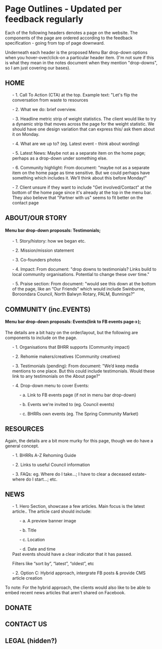 <h1> Page Outlines - Updated per feedback regularly </h1>

Each of the following headers denotes a page on the website. The components of the page are ordered according to the feedback specification - going from top of page downward. 

Underneath each header is the proposed Menu Bar drop-down options when you hover-over/click-on a particular header item. (I'm not sure if this is what they mean in the notes document when they mention "drop-downs", so I am just covering our bases).

<h2>HOME</h2>

<ul>- 1. Call To Action (CTA) at the top. Example text: "Let's flip the conversation from waste to resources </ul>
<ul>- 2. What we do: brief overview.</ul>
<ul>- 3. Headline metric strip of weight statistics.
The client would like to try a dynamic strip that moves across the page for the weight statistic. We should have one design variation that can express this/ ask them about it on Monday. </ul>
<ul>- 4. What are we up to? (eg. Latest event - think about wording) </ul>
<ul>- 5. Latest News: Maybe not as a separate item on the home page; perhaps as a drop-down under something else.</ul>
<ul>- 6. Community highlight: From document: "maybe not as a separate item on the home page as time sensitive. But we could perhaps have something which includes it. We’ll think about this before Monday!"</ul>
<ul>- 7. Client unsure if they want to include "Get involved/Contact" at the bottom of the home page since it's already at the top in the menu bar. They also believe that "Partner with us" seems to fit better on the contact page </ul>


<h2>ABOUT/OUR STORY</h2>
<h4> Menu bar drop-down proposals: Testimonials;  </h4>

<ul>- 1. Story/history: how we began etc.</ul>
<ul>- 2. Mission/mission statement</ul>
<ul>- 3. Co-founders photos</ul>
<ul>- 4. Impact: From document: "drop downs to testimonials? Links build to local community organisations. Potential to change these over time."</ul>
<ul>- 5. Praise section: From document: "would see this down at the bottom of the page, like an “Our Friends” which would include Swinburne, Boroondara Council, North Balwyn Rotary, PALM, Bunnings?"</ul>

<h2>COMMUNITY (inc.EVENTS)</h2>
<h4> Menu bar drop-down proposals: Events(link to FB events page->);  </h4>

The details are a bit hazy on the order/layout, but the following are components to include on the page.

<ul>- 1. Organisations that BHRR supports (Community impact)</ul>
<ul>- 2. Rehomie makers/creatives (Community creatives)</ul>
<ul>- 3. Testimonials (pending): From document: "We’d keep media mentions to one place. But this could include testimonials.  Would these link to any testimonials on the About page?"</ul>
<ul>- 4. Drop-down menu to cover Events: 
  <ul>- a. Link to FB events page (if not in menu bar drop-down)</ul>
  <ul>- b. Events we're invited to (eg. Council events)</ul>
  <ul>- c. BHRRs own events (eg. The Spring Community Market)</ul>
</ul>

<h2>RESOURCES</h2>

Again, the details are a bit more murky for this page, though we do have a general concept.

<ul>- 1. BHRRs A-Z Rehoming Guide</ul>
<ul>- 2. Links to useful Council information</ul>
<ul>- 3. FAQs: eg. Where do I take...; I have to clear a deceased estate- where do I start...; etc.</ul>

<h2>NEWS</h2>

<ul>- 1. Hero Section, showcase a few articles. Main focus is the latest article..
The article card should include:
  <ul>- a. A preview banner image</ul>
  <ul>- b. Title</ul>
  <ul>- c. Location</ul>
  <ul>- d. Date and time</ul>
Past events should have a clear indicator that it has passed.
  
Filters like “sort by”, “latest”, “oldest”, etc</ul>
<ul>- 2. Option C: Hybrid approach, intergrate FB posts & provide CMS article creation</ul>
To note: For the hybrid approach, the clients would also like to be able to embed recent news articles that aren't shared on Facebook.

<h2>DONATE</h2>

<h2>CONTACT US</h2>

<h2>LEGAL (hidden?)</h2>
